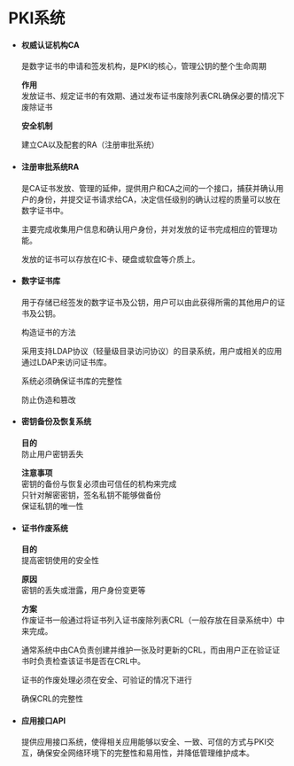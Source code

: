 # PKI系统

* #### 权威认证机构CA

  是数字证书的申请和签发机构，是PKI的核心，管理公钥的整个生命周期

  **作用**  
  发放证书、规定证书的有效期、通过发布证书废除列表CRL确保必要的情况下废除证书

  **安全机制**

  建立CA以及配套的RA（注册审批系统）

* #### 注册审批系统RA

  是CA证书发放、管理的延伸，提供用户和CA之间的一个接口，捕获并确认用户的身份，并提交证书请求给CA，决定信任级别的确认过程的质量可以放在数字证书中。

  主要完成收集用户信息和确认用户身份，并对发放的证书完成相应的管理功能。

  发放的证书可以存放在IC卡、硬盘或软盘等介质上。

* #### 数字证书库

  用于存储已经签发的数字证书及公钥，用户可以由此获得所需的其他用户的证书及公钥。

  构造证书的方法

  采用支持LDAP协议（轻量级目录访问协议）的目录系统，用户或相关的应用通过LDAP来访问证书库。

  系统必须确保证书库的完整性

  防止伪造和篡改

* #### 密钥备份及恢复系统

  **目的**  
  防止用户密钥丢失

  **注意事项**  
  密钥的备份与恢复必须由可信任的机构来完成  
  只针对解密密钥，签名私钥不能够做备份  
  保证私钥的唯一性

* #### 证书作废系统

  **目的**  
  提高密钥使用的安全性

  **原因**  
  密钥的丢失或泄露，用户身份变更等

  **方案**  
  作废证书一般通过将证书列入证书废除列表CRL（一般存放在目录系统中）中来完成。

  通常系统中由CA负责创建并维护一张及时更新的CRL，而由用户正在验证证书时负责检查该证书是否在CRL中。

  证书的作废处理必须在安全、可验证的情况下进行

  确保CRL的完整性

* #### 应用接口API

  提供应用接口系统，使得相关应用能够以安全、一致、可信的方式与PKI交互，确保安全网络环境下的完整性和易用性，并降低管理维护成本。



